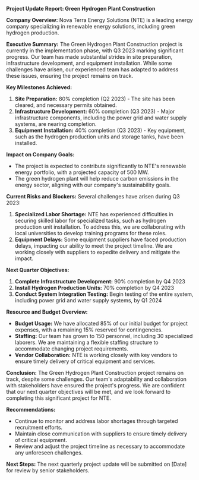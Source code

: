 **Project Update Report: Green Hydrogen Plant Construction**

**Company Overview:** Nova Terra Energy Solutions (NTE) is a leading energy company specializing in renewable energy solutions, including green hydrogen production.

**Executive Summary:**
The Green Hydrogen Plant Construction project is currently in the implementation phase, with Q3 2023 marking significant progress. Our team has made substantial strides in site preparation, infrastructure development, and equipment installation. While some challenges have arisen, our experienced team has adapted to address these issues, ensuring the project remains on track.

**Key Milestones Achieved:**

1. **Site Preparation:** 80% completion (Q2 2023) - The site has been cleared, and necessary permits obtained.
2. **Infrastructure Development:** 60% completion (Q3 2023) - Major infrastructure components, including the power grid and water supply systems, are nearing completion.
3. **Equipment Installation:** 40% completion (Q3 2023) - Key equipment, such as the hydrogen production units and storage tanks, have been installed.

**Impact on Company Goals:**

* The project is expected to contribute significantly to NTE's renewable energy portfolio, with a projected capacity of 500 MW.
* The green hydrogen plant will help reduce carbon emissions in the energy sector, aligning with our company's sustainability goals.

**Current Risks and Blockers:**
Several challenges have arisen during Q3 2023:

1. **Specialized Labor Shortage:** NTE has experienced difficulties in securing skilled labor for specialized tasks, such as hydrogen production unit installation. To address this, we are collaborating with local universities to develop training programs for these roles.
2. **Equipment Delays:** Some equipment suppliers have faced production delays, impacting our ability to meet the project timeline. We are working closely with suppliers to expedite delivery and mitigate the impact.

**Next Quarter Objectives:**

1. **Complete Infrastructure Development:** 90% completion by Q4 2023
2. **Install Hydrogen Production Units:** 70% completion by Q4 2023
3. **Conduct System Integration Testing:** Begin testing of the entire system, including power grid and water supply systems, by Q1 2024

**Resource and Budget Overview:**

* **Budget Usage:** We have allocated 85% of our initial budget for project expenses, with a remaining 15% reserved for contingencies.
* **Staffing:** Our team has grown to 150 personnel, including 30 specialized laborers. We are maintaining a flexible staffing structure to accommodate changing project requirements.
* **Vendor Collaboration:** NTE is working closely with key vendors to ensure timely delivery of critical equipment and services.

**Conclusion:**
The Green Hydrogen Plant Construction project remains on track, despite some challenges. Our team's adaptability and collaboration with stakeholders have ensured the project's progress. We are confident that our next quarter objectives will be met, and we look forward to completing this significant project for NTE.

**Recommendations:**

* Continue to monitor and address labor shortages through targeted recruitment efforts.
* Maintain close communication with suppliers to ensure timely delivery of critical equipment.
* Review and adjust the project timeline as necessary to accommodate any unforeseen challenges.

**Next Steps:**
The next quarterly project update will be submitted on [Date] for review by senior stakeholders.